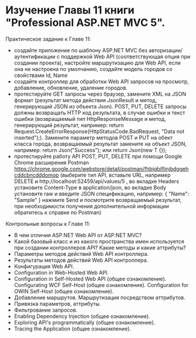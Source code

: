 # Изучение Главы 11 книги "Professional ASP.NET MVC 5".

Практическое задание к Главе 11:
- создайте приложение по шаблону ASP.NET MVC без авторизации/аутентификации с поддержкой Web API (соответствующая опция при создании проекта), настройте маршрутизацию для Web API, если она не настроена по умолчанию, создайте модель городов со свойствами Id, Name
- создайте контроллер для обработки Web API запросов на просмотр, добавление, обновление, удаление городов.
- протестируйте GET запросы через браузер, замените XML на JSON формат (результат метода действия JsonResult<T> и метод, генерирующий JSON из объекта Json<T>). POST, PUT, DELETE запросы должны возвращать HTTP код результата, в случае ошибки и текст ошибки (возвращаемый тип HttpResponseMessage и метод, генерирующий результат, например: return Request.CreateErrorResponse(HttpStatusCode.BadRequest, "Data not inserted");). Замените параметр методов POST и PUT на обект класса города, возвращаемый результат замените на объект JSON, например: return Json<string>("Success"); или return Json<T>(new T {});
- протестируйте работу API POST, PUT, DELETE при помощи Google Chrome расширения Postman https://chrome.google.com/webstore/detail/postman/fhbjgbiflinjbdggehcddcbncdddomop (выберите тип API, вставьте URL, например DELETE и http://localhost:52459/api/values/5 , во вкладке Headers установите Content-Type в application/json, во вкладке Body установите raw и введите JSON спецификацию, например:
{
    "Name": "Sample"
}
нажмите Send и посмотрите возвращаемый результат, при необходимости получения дополнительной информации обратитесь к справке по Postman)

Контрольные вопросы к Главе 11:
- В чем отличия ASP.NET Web API от ASP.NET MVC?
- Какой базовый класс и из какого пространства имен используется при создании контроллеров API? Какие методы и какие аттрибуты?
- Параметры методов действий Web API контроллера.
- Результаты методов действий Web API контроллера.
- Конфигурация Web API.
- Configuration in Web-Hosted Web API.
- Configuration in Self-Hosted Web API (общее ознакомление). Configurating WCF Self-Host (общее ознакомление). Configuration for OWIN Self-Host (общее ознакомление).
- Добавление маршрутов. Маршрутизация посредством аттрибутов.
- Привязка параметров, аттрибуты.
- Фильтрование запросов.
- Enabling Dependency Injection (общее ознакомление).
- Exploring API's programmatically (общее ознакомление).
- Tracing the Application (общее ознакомление).
